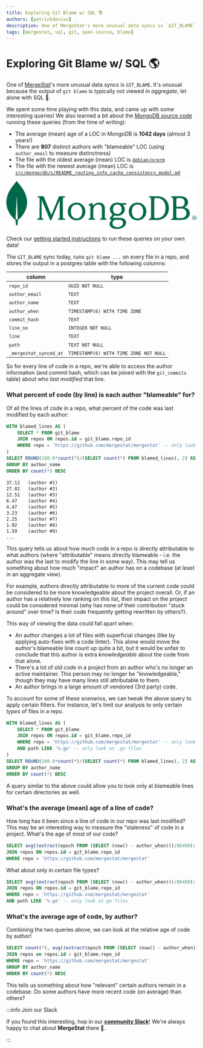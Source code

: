 ```yaml
---
title: Exploring Git Blame w/ SQL 🌎
authors: [patrickdevivo]
description: One of MergeStat's more unusual data syncs is `GIT_BLAME`. It's unusual because the output of `git blame` is typically not viewed *in aggregate*, let alone with SQL 🙂. We spent some time playing with this data, and ended up finding some interesting queries as a result!
tags: [mergestat, sql, git, open-source, blame]
---
```


# Exploring Git Blame w/ SQL 🌎

One of [MergeStat](https://github.com/mergestat/mergestat)'s more unusual data syncs is `GIT_BLAME`.
It's unusual because the output of `git blame` is typically not viewed *in aggregate*, let alone with SQL 🙂.

We spent some time playing with this data, and came up with some interesting queries!
We also learned a bit about the [MongoDB source code](https://github.com/mongodb/mongo) running these queries (from the time of writing):

- The average (mean) age of a LOC in MongoDB is **1042 days** (almost 3 years!)
- There are **807** distinct authors with "blameable" LOC (using `author_email` to measure distinctness)
- The file with the oldest average (mean) LOC is [`debian/prerm`](https://github.com/mongodb/mongo/blob/master/debian/prerm) 
- The file with the newest average (mean) LOC is [`src/mongo/db/s/README_routing_info_cache_consistency_model.md`](https://github.com/mongodb/mongo/blob/master/src/mongo/db/s/README_routing_info_cache_consistency_model.md)

![MongoDB Logo](MongoDB_ForestGreen.png)

Check our [getting started instructions](/mergestat/getting-started/running-locally/) to run these queries on your own data!

The `GIT_BLAME` sync today, runs `git blame ...` on every file in a repo, and stores the output in a postgres table with the following columns:

| column                | type                                               |
|-----------------------|----------------------------------------------------|
| `repo_id`               | `UUID NOT NULL`                                      |
| `author_email`          | `TEXT`                                               |
| `author_name`           | `TEXT`                                               |
| `author_when`           | `TIMESTAMP(6) WITH TIME ZONE`                        |
| `commit_hash`           | `TEXT`                                               |
| `line_no`               | `INTEGER NOT NULL`                                   |
| `line`                  | `TEXT`                                               |
| `path`                  | `TEXT NOT NULL`                                      |
| `_mergestat_synced_at`  | `TIMESTAMP(6) WITH TIME ZONE NOT NULL` |

So for every line of code in a repo, we're able to access the author information (and commit hash, which can be joined with the `git_commits` table) about who *last modified* that line.

### What percent of code (by line) is each author "blameable" for?

Of all the lines of code in a repo, what percent of the code was last modified by each author:

```sql
WITH blamed_lines AS (
    SELECT * FROM git_blame
    JOIN repos ON repos.id = git_blame.repo_id
    WHERE repo = 'https://github.com/mergestat/mergestat' -- only look at one repo
)
SELECT ROUND(100.0*count(*)/(SELECT count(*) FROM blamed_lines), 2) AS percent, author_name FROM blamed_lines
GROUP BY author_name
ORDER BY count(*) DESC
```

```
37.12	(author #1)
27.02	(author #2)
12.51	(author #3)
6.47	(author #4)
4.47	(author #5)
3.23	(author #6)
2.25	(author #7)
1.92	(author #8)
1.59	(author #9)
...
```

This query tells us about how much code in a repo is directly attributable to what authors (where "attributable" means directly blameable - i.e. the author was the last to modify the line in some way).
This may tell us something about how much "impact" an author has on a codebase (at least in an aggregate view).

For example, authors directly attributable to more of the current code could be considered to be more knowledgeable about the project overall. Or, if an author has a relatively low ranking on this list, their impact on the project could be considered minimal (why has none of their contribution "stuck around" over time? Is their code frequently getting rewritten by others?).

This way of viewing the data could fall apart when:

- An author changes a lot of files with superficial changes (like by applying auto-fixes with a code linter). This alone would move the author's blameable line count up quite a bit, but it would be unfair to conclude that this author is extra *knowledgeable* about the code from that alone.
- There's a lot of old code in a project from an author who's no longer an active maintainer. This person may no longer be "knowledgeable," though they may have many lines still attributable to them.
- An author brings in a large amount of vendored (3rd party) code.

To account for some of these scenarios, we can tweak the above query to apply certain filters. For instance, let's limit our analysis to only certain *types* of files in a repo.

```sql
WITH blamed_lines AS (
    SELECT * FROM git_blame
    JOIN repos ON repos.id = git_blame.repo_id
    WHERE repo = 'https://github.com/mergestat/mergestat' -- only look at one repo
    AND path LIKE '%.go' -- only look at .go files
)
SELECT ROUND(100.0*count(*)/(SELECT count(*) FROM blamed_lines), 2) AS percent, author_name FROM blamed_lines
GROUP BY author_name
ORDER BY count(*) DESC
```

A query similar to the above could allow you to look only at blameable lines for certain directories as well.

### What's the average (mean) age of a line of code?

How long has it been since a line of code in our repo was last modified?
This may be an interesting way to measure the "staleness" of code in a project.
What's the age of most of our code?

```sql
SELECT avg((extract(epoch FROM (SELECT (now() - author_when)))/86400)::int) as avg_age_days from git_blame
JOIN repos ON repos.id = git_blame.repo_id
WHERE repo = 'https://github.com/mergestat/mergestat'
```

What about only in certain file types?

```sql
SELECT avg((extract(epoch FROM (SELECT (now() - author_when)))/86400)::int) as avg_age_days from git_blame
JOIN repos ON repos.id = git_blame.repo_id
WHERE repo = 'https://github.com/mergestat/mergestat'
AND path LIKE '%.go' -- only look at go files
```

### What's the average age of code, by author?

Combining the two queries above, we can look at the relative age of code by author!

```sql
SELECT count(*), avg((extract(epoch FROM (SELECT (now() - author_when)))/86400)::int) AS avg_age_days, author_name FROM git_blame
JOIN repos on repos.id = git_blame.repo_id
WHERE repo = 'https://github.com/mergestat/mergestat'
GROUP BY author_name
ORDER BY count(*) DESC
```

This tells us something about how "relevant" certain authors remain in a codebase.
Do some authors have more recent code (on average) than others?

:::info Join our Slack

If you found this interesting, hop in our [**community Slack**](https://join.slack.com/t/mergestatcommunity/shared_invite/zt-xvvtvcz9-w3JJVIdhLgEWrVrKKNXOYg)! We're always happy to chat about **MergeStat** there 🎉.

:::
